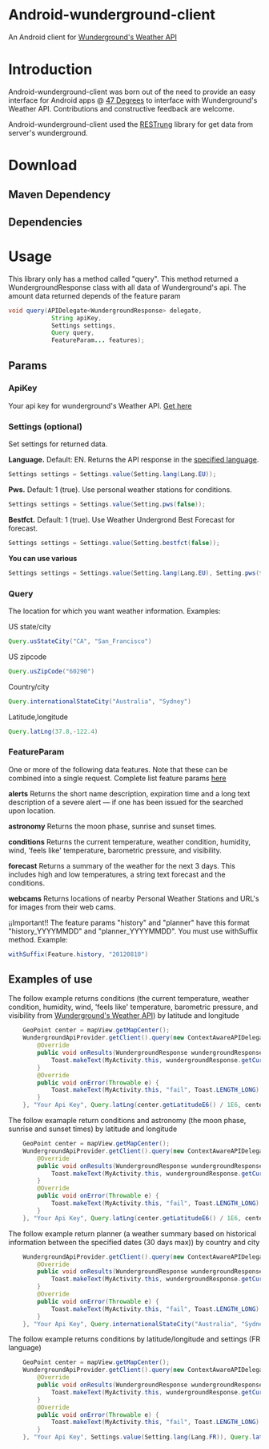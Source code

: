 # Android-wunderground-client

An Android client for [Wunderground's Weather API](http://www.wunderground.com/weather/api/d/docs?d=index)

# Introduction

Android-wunderground-client was born out of the need to provide an easy interface for Android apps @ [47 Degrees](http://47deg.com) to interface with Wunderground's Weather API.
Contributions and constructive feedback are welcome.

Android-wunderground-client used the [RESTrung](https://github.com/47deg/restrung) library for get data from server's wunderground.

# Download

## Maven Dependency

## Dependencies

# Usage

This library only has a method called "query". This method returned a WundergroundResponse class with all data of Wunderground's api. The amount data returned depends of the feature param

```java
void query(APIDelegate<WundergroundResponse> delegate,
            String apiKey,
            Settings settings,
            Query query,
            FeatureParam... features);
```

## Params

### ApiKey

Your api key for wunderground's Weather API. [Get here](http://www.wunderground.com/weather/api/)

### Settings (optional)

Set settings for returned data.

**Language.** Default: EN. Returns the API response in the [specified language](http://www.wunderground.com/weather/api/d/docs?d=language-support).

```java
Settings settings = Settings.value(Setting.lang(Lang.EU));
```

**Pws.** Default: 1 (true). Use personal weather stations for conditions.

```java
Settings settings = Settings.value(Setting.pws(false));
```

**Bestfct.** Default: 1 (true). Use Weather Undergrond Best Forecast for forecast.

```java
Settings settings = Settings.value(Setting.bestfct(false));
```

**You can use various**

```java
Settings settings = Settings.value(Setting.lang(Lang.EU), Setting.pws(false), Setting.bestfct(false));
```

### Query

The location for which you want weather information. Examples:

US state/city

```java
Query.usStateCity("CA", "San_Francisco")
```

US zipcode

```java
Query.usZipCode("60290")
```

Country/city
```java
Query.internationalStateCity("Australia", "Sydney")
```

Latitude,longitude

```java
Query.latLng(37.8,-122.4)
```

### FeatureParam

One or more of the following data features. Note that these can be combined into a single request. Complete list feature params [here](http://www.wunderground.com/weather/api/d/docs?d=data/index)

**alerts** Returns the short name description, expiration time and a long text description of a severe alert — if one has been issued for the searched upon location.

**astronomy** Returns the moon phase, sunrise and sunset times.

**conditions** Returns the current temperature, weather condition, humidity, wind, 'feels like' temperature, barometric pressure, and visibility.

**forecast** Returns a summary of the weather for the next 3 days. This includes high and low temperatures, a string text forecast and the conditions.

**webcams** Returns locations of nearby Personal Weather Stations and URL's for images from their web cams.

¡¡Important!! The feature params "history" and "planner" have this format "history_YYYYMMDD" and "planner_YYYYMMDD". You must use withSuffix method. Example:

```java
withSuffix(Feature.history, "20120810")
```

## Examples of use

The follow example returns conditions (the current temperature, weather condition, humidity, wind, 'feels like' temperature, barometric pressure, and visibility from [Wunderground's Weather API](http://www.wunderground.com/weather/api/d/docs?d=data/conditions)) by latitude and longitude

```java
    GeoPoint center = mapView.getMapCenter();
    WundergroundApiProvider.getClient().query(new ContextAwareAPIDelegate<WundergroundResponse>(MainActivity.this, WundergroundResponse.class, RequestCache.LoadPolicy.NEVER) {
        @Override
        public void onResults(WundergroundResponse wundergroundResponse) {
            Toast.makeText(MyActivity.this, wundergroundResponse.getCurrentObservation().getWeather(), Toast.LENGTH_LONG).show();
        }
        @Override
        public void onError(Throwable e) {
            Toast.makeText(MyActivity.this, "fail", Toast.LENGTH_LONG).show();
        }
    }, "Your Api Key", Query.latLng(center.getLatitudeE6() / 1E6, center.getLongitudeE6() / 1E6), Feature.conditions);
```

The follow examaple return conditions and astronomy (the moon phase, sunrise and sunset times) by latitude and longitude

```java
    GeoPoint center = mapView.getMapCenter();
    WundergroundApiProvider.getClient().query(new ContextAwareAPIDelegate<WundergroundResponse>(MainActivity.this, WundergroundResponse.class, RequestCache.LoadPolicy.NEVER) {
        @Override
        public void onResults(WundergroundResponse wundergroundResponse) {
            Toast.makeText(MyActivity.this, wundergroundResponse.getCurrentObservation().getWeather(), Toast.LENGTH_LONG).show();
        }
        @Override
        public void onError(Throwable e) {
            Toast.makeText(MyActivity.this, "fail", Toast.LENGTH_LONG).show();
        }
    }, "Your Api Key", Query.latLng(center.getLatitudeE6() / 1E6, center.getLongitudeE6() / 1E6), Feature.conditions, Feature.astronomy);
```

The follow example return planner (a weather summary based on historical information between the specified dates (30 days max)) by country and city

```java
    WundergroundApiProvider.getClient().query(new ContextAwareAPIDelegate<WundergroundResponse>(MainActivity.this, WundergroundResponse.class, RequestCache.LoadPolicy.NEVER) {
        @Override
        public void onResults(WundergroundResponse wundergroundResponse) {
            Toast.makeText(MyActivity.this, wundergroundResponse.getCurrentObservation().getWeather(), Toast.LENGTH_LONG).show();
        }
        @Override
        public void onError(Throwable e) {
            Toast.makeText(MyActivity.this, "fail", Toast.LENGTH_LONG).show();
        }
    }, "Your Api Key", Query.internationalStateCity("Australia", "Sydney"), withSuffix(Feature.planner, "20120810"));
```

The follow example returns conditions by latitude/longitude and settings (FR language)

```java
    GeoPoint center = mapView.getMapCenter();
    WundergroundApiProvider.getClient().query(new ContextAwareAPIDelegate<WundergroundResponse>(MainActivity.this, WundergroundResponse.class, RequestCache.LoadPolicy.NEVER) {
        @Override
        public void onResults(WundergroundResponse wundergroundResponse) {
            Toast.makeText(MyActivity.this, wundergroundResponse.getCurrentObservation().getWeather(), Toast.LENGTH_LONG).show();
        }
        @Override
        public void onError(Throwable e) {
            Toast.makeText(MyActivity.this, "fail", Toast.LENGTH_LONG).show();
        }
    }, "Your Api Key", Settings.value(Setting.lang(Lang.FR)), Query.latLng(center.getLatitudeE6() / 1E6, center.getLongitudeE6() / 1E6), Feature.conditions);
```
